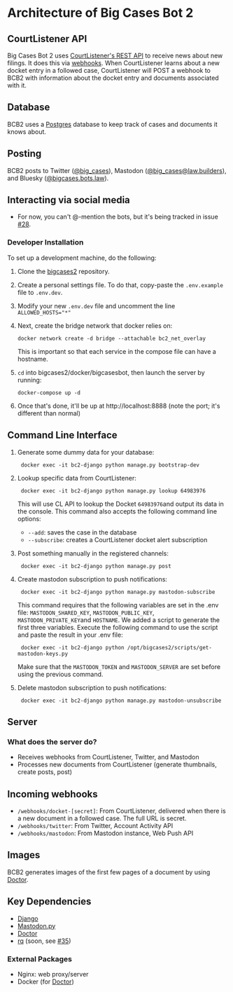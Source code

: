 # Architecture of Big Cases Bot 2

## CourtListener API

Big Cases Bot 2 uses [CourtListener's REST API][api] to receive news about new filings. It does this via [webhooks][wh]. When CourtListener learns about a new docket entry in a followed case, CourtListener will POST a webhook to BCB2 with information about the docket entry and documents associated with it.


## Database

BCB2 uses a [Postgres](https://www.postgresql.org/) database to keep track of cases and documents it knows about.


## Posting

BCB2 posts to Twitter ([@big_cases](https://twitter.com/big_cases)), Mastodon ([@big_cases@law.builders](https://law.builders/@bigcases)), and Bluesky ([@bigcases.bots.law](https://bsky.app/profile/bigcases.bots.law)).


## Interacting via social media

- For now, you can't @-mention the bots, but it's being tracked in issue [#28][mention].


### Developer Installation

To set up a development machine, do the following:

1. Clone the [bigcases2](https://github.com/freelawproject/bigcases2) repository.

1. Create a personal settings file. To do that, copy-paste the `.env.example` file to `.env.dev`.

1. Modify your new `.env.dev` file and uncomment the line `ALLOWED_HOSTS="*"`

1. Next, create the bridge network that docker relies on:

    `docker network create -d bridge --attachable bc2_net_overlay`

    This is important so that each service in the compose file can have a hostname.

1. `cd` into bigcases2/docker/bigcasesbot, then launch the server by running:

    `docker-compose up -d`

1. Once that's done, it'll be up at http://localhost:8888 (note the port; it's different than normal)


## Command Line Interface

1. Generate some dummy data for your database:

        docker exec -it bc2-django python manage.py bootstrap-dev

1. Lookup specific data from CourtListener:

        docker exec -it bc2-django python manage.py lookup 64983976

    This will use CL API to lookup the Docket `64983976`and output its data in the console. This command also accepts the following command line options:

      - `--add`: saves the case in the database
      - `--subscribe`: creates a CourtListener docket alert subscription

1. Post something manually in the registered channels:

        docker exec -it bc2-django python manage.py post

1. Create mastodon subscription to push notifications:

        docker exec -it bc2-django python manage.py mastodon-subscribe

    This command requires that the following variables are set in the .env file: `MASTODON_SHARED_KEY`, `MASTODON_PUBLIC_KEY`, `MASTODON_PRIVATE_KEY`and `HOSTNAME`. We added a script to generate the first three variables. Execute the following command to use the script and paste the result in your .env file:

        docker exec -it bc2-django python /opt/bigcases2/scripts/get-mastodon-keys.py

    Make sure that the `MASTODON_TOKEN` and `MASTODON_SERVER` are set before using the previous command.

1. Delete mastodon subscription to push notifications:

        docker exec -it bc2-django python manage.py mastodon-unsubscribe

## Server

### What does the server do?

- Receives webhooks from CourtListener, Twitter, and Mastodon
- Processes new documents from CourtListener (generate thumbnails, create posts, post)

## Incoming webhooks

- `/webhooks/docket-[secret]`: From CourtListener, delivered when there is a new document in a followed case. The full URL is secret.
- `/webhooks/twitter`: From Twitter, Account Activity API
- `/webhooks/mastodon`: From Mastodon instance, Web Push API

## Images

BCB2 generates images of the first few pages of a document by using [Doctor][dr].

## Key Dependencies

- [Django](https://www.djangoproject.com/)
- [Mastodon.py](https://mastodonpy.readthedocs.io/en/stable/)
- [Doctor][dr]
- [rq][rq] (soon, see [#35][soon])

### External Packages

- Nginx: web proxy/server
- Docker (for [Doctor](https://github.com/freelawproject/doctor))


[wh]: https://www.courtlistener.com/help/api/webhooks/
[api]: https://www.courtlistener.com/help/api/rest/
[mention]: https://github.com/freelawproject/bigcases2/issues/28
[dr]: https://free.law/projects/doctor
[rq]: https://python-rq.org/
[soon]: https://github.com/freelawproject/bigcases2/issues/35
